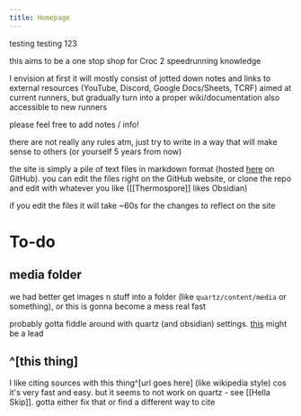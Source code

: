 ```yaml
---
title: Homepage
---
```

testing testing 123

this aims to be a one stop shop for Croc 2 speedrunning knowledge

I envision at first it will mostly consist of jotted down notes and links to external resources (YouTube, Discord, Google Docs/Sheets, TCRF) aimed at current runners, but gradually turn into a proper wiki/documentation also accessible to new runners

please feel free to add notes / info!

there are not really any rules atm, just try to write in a way that will make sense to others (or yourself 5 years from now)

the site is simply a pile of text files in markdown format (hosted [here](https://github.com/Thermospore/temp-quartz-test/tree/v4/content) on GitHub). you can edit the files right on the GitHub website, or clone the repo and edit with whatever you like ([[Thermospore]] likes Obsidian)

if you edit the files it will take ~60s for the changes to reflect on the site
# To-do
## media folder
we had better get images n stuff into a folder (like `quartz/content/media` or something), or this is gonna become a mess real fast

probably gotta fiddle around with quartz (and obsidian) settings. [this](https://quartz.jzhao.xyz/plugins/CrawlLinks) might be a lead
## ^[this thing]
I like citing sources with this thing^[url goes here] (like wikipedia style) cos it's very fast and easy. but it seems to not work on quartz - see [[Hella Skip]]. gotta either fix that or find a different way to cite